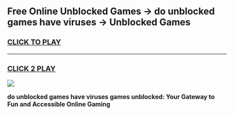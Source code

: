 
## Free Online Unblocked Games → do unblocked games have viruses → Unblocked Games
<h3>
<a href="https://premium.freeplayer.one?title=do_unblocked_games_have_viruses&ref=21F">CLICK TO PLAY</a></h3>
<hr>

<h3>
<a href="https://premium.freeplayer.one?title=do_unblocked_games_have_viruses&ref=21F">CLICK 2 PLAY</a>
  
</h3>

<a href="https://premium.freeplayer.one?title=do_unblocked_games_have_viruses&ref=21F/"><img src="https://clearcache.store/games.png"></a>


**do unblocked games have viruses games unblocked: Your Gateway to Fun and Accessible Online Gaming**
